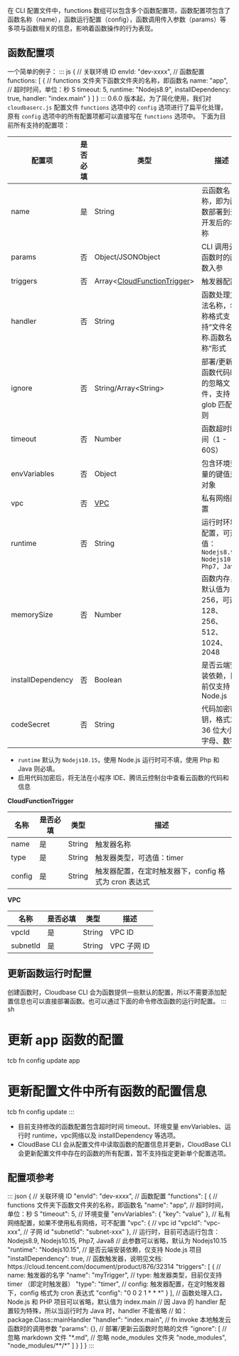 
在 CLI 配置文件中，functions 数组可以包含多个函数配置项，函数配置项包含了函数名称（name），函数运行配置（config），函数调用传入参数（params）等多项与函数相关的信息，影响着函数操作的行为表现。  

## 函数配置项

一个简单的例子：
<dx-codeblock>
:::  js
{
  // 关联环境 ID
  envId: "dev-xxxx",
  // 函数配置
  functions: [
    {
      // functions 文件夹下函数文件夹的名称，即函数名
      name: "app",
      // 超时时间，单位：秒 S
      timeout: 5,
      runtime: "Nodejs8.9",
      installDependency: true,
      handler: "index.main"
    }
  ]
}
:::
</dx-codeblock>
<dx-alert infotype="notice" title="">
0.6.0 版本起，为了简化使用，我们对 `cloudbaserc.js` 配置文件 `functions` 选项中的 `config` 选项进行了扁平化处理，原有 `config` 选项中的所有配置项都可以直接写在 `functions` 选项中。
</dx-alert>
下面为目前所有支持的配置项：
<table>
    <thead>
    <tr>
        <th>配置项</th>
        <th>是否必填</th>
        <th>类型</th>
        <th>描述</th>
    </tr>
    </thead>
    <tbody>
    <tr>
        <td>name</td>
        <td>是</td>
        <td>String</td>
        <td>云函数名称，即为函数部署到云开发后的名称</td>
    </tr>
    <tr>
        <td>params</td>
        <td>否</td>
        <td>Object/JSONObject</td>
        <td>CLI 调用云函数时的函数入参</td>
    </tr>
    <tr>
        <td>triggers</td>
        <td>否</td>
        <td>Array&lt;<a href='#cloudfunctiontrigger'>CloudFunctionTrigger</a>&gt;</td>
        <td>触发器配置</td>
    </tr>
    <tr>
        <td>handler</td>
        <td>否</td>
        <td>String</td>
        <td>函数处理方法名称，名称格式支持“文件名称.函数名称”形式</td>
    </tr>
    <tr>
        <td>ignore</td>
        <td>否</td>
        <td>String/Array&lt;String&gt;</td>
        <td>部署/更新云函数代码时的忽略文件，支持 glob 匹配规则</td>
    </tr>
    <tr>
        <td>timeout</td>
        <td>否</td>
        <td>Number</td>
        <td>函数超时时间（1 - 60S）</td>
    </tr>
    <tr>
        <td>envVariables</td>
        <td>否</td>
        <td>Object</td>
        <td>包含环境变量的键值对对象</td>
    </tr>
    <tr>
        <td>vpc</td>
        <td>否</td>
        <td><a href='#vpc'>VPC</a></td>
        <td>私有网络配置</td>
    </tr>
    <tr>
        <td>runtime</td>
        <td>否</td>
        <td>String</td>
        <td>运行时环境配置，可选值： <code>Nodejs8.9, Nodejs10.15 Php7, Java8</code></td>
    </tr>
    <tr>
        <td>memorySize</td>
        <td>否</td>
        <td>Number</td>
        <td>函数内存，默认值为 256，可选 128、256、512、1024、2048</td>
    </tr>
    <tr>
        <td>installDependency</td>
        <td>否</td>
        <td>Boolean</td>
        <td>是否云端安装依赖，目前仅支持 Node.js</td>
    </tr>
    <tr>
        <td>codeSecret</td>
        <td>否</td>
        <td>String</td>
        <td>代码加密密钥，格式为 36 位大小写字母、数字</td>
    </tr>
    </tbody>
</table>

<dx-alert infotype="notice" title="">
<ul style = "margin-bottom: 0px;"><li><code>runtime</code> 默认为 <code>Nodejs10.15</code>，使用 Node.js 运行时可不填，使用 Php 和 Java 则必填。</li>
<li>启用代码加密后，将无法在小程序 IDE、腾讯云控制台中查看云函数的代码和信息</li></ul>
</dx-alert>

<span id="cloudfunctiontrigger"> </span>
**CloudFunctionTrigger**

|名称	|是否必填|	类型|	描述|
|-----|---------------|--------|------|
|name	|是	|String	|触发器名称|
|type	|是	|String	|触发器类型，可选值：timer|
|config|	是|	String	|触发器配置，在定时触发器下，config 格式为 cron 表达式|

<span id="vpc"> </span>
**VPC**

|名称	|是否必填|	类型|	描述|
|-----|---------------|--------|------|
|vpcId	|是	|String|	VPC ID|
|subnetId	|是	|String	|VPC 子网 ID|


## 更新函数运行时配置
创建函数时，Cloudbase CLI 会为函数提供一些默认的配置，所以不需要添加配置信息也可以直接部署函数。也可以通过下面的命令修改函数的运行时配置。
<dx-codeblock>
:::  sh
# 更新 app 函数的配置
tcb fn config update app

# 更新配置文件中所有函数的配置信息
tcb fn config update
:::
</dx-codeblock>
<dx-alert infotype="notice" title="">
<ul style = "margin-bottom: 0px;"><li>目前支持修改的函数配置包含超时时间 timeout、环境变量 envVariables、运行时 runtime，vpc网络以及 installDependency 等选项。</li>
<li>CloudBase CLI 会从配置文件中读取函数的配置信息并更新，CloudBase CLI 会更新配置文件中存在的函数的所有配置，暂不支持指定更新单个配置选项。</li></ul>
</dx-alert>


## 配置项参考
<dx-codeblock>
:::  json
{
  // 关联环境 ID
  "envId": "dev-xxxx",
  // 函数配置
  "functions": [
    {
      // functions 文件夹下函数文件夹的名称，即函数名
      "name": "app",
      // 超时时间，单位：秒 S
      "timeout": 5,
      // 环境变量
      "envVariables": {
        "key": "value"
      },
      // 私有网络配置，如果不使用私有网络，可不配置
      "vpc": {
        // vpc id
        "vpcId": "vpc-xxx",
        // 子网 id
        "subnetId": "subnet-xxx"
      },
      // 运行时，目前可选运行包含：Nodejs8.9, Nodejs10.15, Php7, Java8
      // 此参数可以省略，默认为 Nodejs10.15
      "runtime": "Nodejs10.15",
      // 是否云端安装依赖，仅支持 Node.js 项目
      "installDependency": true,
      // 函数触发器，说明见文档: https://cloud.tencent.com/document/product/876/32314
      "triggers": [
        {
          // name: 触发器的名字
          "name": "myTrigger",
          // type: 触发器类型，目前仅支持 timer （即定时触发器）
          "type": "timer",
          // config: 触发器配置，在定时触发器下，config 格式为 cron 表达式
          "config": "0 0 2 1 * * *"
        }
      ],
      // 函数处理入口，Node.js 和 PHP 项目可以省略，默认值为 index.main
      // 因 Java 的 handler 配置较为特殊，所以当运行时为 Java 时，handler 不能省略
      // 如：package.Class::mainHandler
      "handler": "index.main",
      // fn invoke 本地触发云函数时的调用参数
      "params": {},
      // 部署/更新云函数时忽略的文件
      "ignore": [
        // 忽略 markdown 文件
        "*.md",
        // 忽略 node_modules 文件夹
        "node_modules",
        "node_modules/**/*"
      ]
    }
  ]
}
:::
</dx-codeblock>



